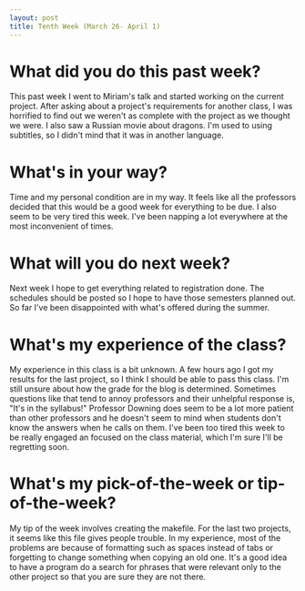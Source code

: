 ```yaml
---
layout: post
title: Tenth Week (March 26- April 1) 
---
```


# What did you do this past week?
This past week I went to Miriam's talk and started working on the current project. After asking about a project's requirements for another class, I was horrified to find out we weren't as complete with the project as we thought we were. I also saw a Russian movie about dragons. I'm used to using subtitles, so I didn't mind that it was in another language. 

# What's in your way?
Time and my personal condition are in my way. It feels like all the professors decided that this would be a good week for everything to be due. I also seem to be very tired this week. I've been napping a lot everywhere at the most inconvenient of times. 

# What will you do next week?
Next week I hope to get everything related to registration done. The schedules should be posted so I hope to have those semesters planned out. So far I've been disappointed with what's offered during the summer. 

# What's my experience of the class?
My experience in this class is a bit unknown. A few hours ago I got my results for the last project, so I think I should be able to pass this class. I'm still unsure about how the grade for the blog is determined. Sometimes questions like that tend to annoy professors and their unhelpful response is, "It's in the syllabus!" Professor Downing does seem to be a lot more patient than other professors and he doesn't seem to mind when students don't know the answers when he calls on them. I've been too tired this week to be really engaged an focused on the class material, which I'm sure I'll be regretting soon. 

# What's my pick-of-the-week or tip-of-the-week?
My tip of the week involves creating the makefile. For the last two projects, it seems like this file gives people trouble. In my experience, most of the problems are because of formatting such as spaces instead of tabs or forgetting to change something when copying an old one. It's a good idea to have a program do a search for phrases that were relevant only to the other project so that you are sure they are not there. 
 
